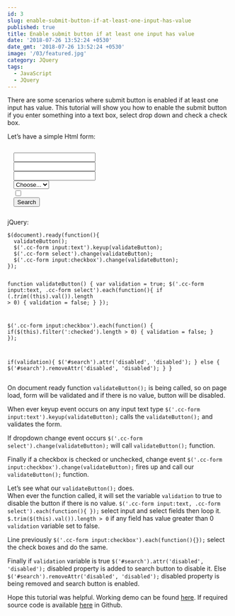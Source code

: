 ```yaml
---
id: 3
slug: enable-submit-button-if-at-least-one-input-has-value
published: true
title: Enable submit button if at least one input has value
date: '2018-07-26 13:52:24 +0530'
date_gmt: '2018-07-26 13:52:24 +0530'
image: '/03/featured.jpg'
category: JQuery
tags:
  - JavaScript
  - JQuery
---
```


<p><!-- wp:paragraph --></p>
<p>There are some scenarios where submit button is enabled if at least one input has value. This tutorial will show you how to enable the submit button if you enter something into a text box, select drop down and check a check box.</p>
<p><!-- /wp:paragraph --></p>
<p><!-- wp:paragraph --></p>
<p>Let&rsquo;s have a simple Html form:</p>
<p><!-- /wp:paragraph --></p>
<p><!-- wp:code --></p>
<pre class="wp-block-code"><code><form class="cc-form">
  <input type="email" id="email" class="email" name="email">
  <input type="text" id="name" class="name" name="name">
  <input type="text" id="city" class="city" name="city">
  <select name="dropdown" id="dropdown" class="dropdown">
    <option value="" selected>Choose...</option>
    <option value="1">...</option>
  </select>
  <input name="checkbox" type="checkbox" value="true">
  <button type="submit" id="search">Search</button>
</form></code></pre>
<p><!-- /wp:code --></p>
<p><!-- wp:paragraph --></p>
<p>jQuery:</p>
<p><!-- /wp:paragraph --></p>
<p><!-- wp:code --></p>
<pre class="wp-block-code"><code>$(document).ready(function(){
  validateButton();
  $('.cc-form input:text').keyup(validateButton);
  $('.cc-form select').change(validateButton);
  $('.cc-form input:checkbox').change(validateButton);
});

function validateButton() {
var validation = true;
$('.cc-form input:text, .cc-form select').each(function(){
    if ($.trim($(this).val()).length > 0) {
validation = false;
}
});

$('.cc-form input:checkbox').each(function() {
    if($(this).filter(':checked').length > 0) {
validation = false;
}
});

if(validation){
$('#search').attr('disabled', 'disabled');
} else {
$('#search').removeAttr('disabled', 'disabled');
}
}</code></pre>

<p><!-- /wp:code --></p>
<p><!-- wp:paragraph --></p>
<p>On document ready function <code>validateButton();</code> is being called, so on page load, form will be validated and if there is no value, button will be disabled.</p>
<p><!-- /wp:paragraph --></p>
<p><!-- wp:paragraph --></p>
<p>When ever keyup event occurs on any input text type <code>$('.cc-form input:text').keyup(validateButton);</code> calls the <code>validateButton();</code> and validates the form.</p>
<p><!-- /wp:paragraph --></p>
<p><!-- wp:paragraph --></p>
<p>If dropdown change event occurs <code>$('.cc-form select').change(validateButton);</code> will call <code>validateButton();</code> function.</p>
<p><!-- /wp:paragraph --></p>
<p><!-- wp:paragraph --></p>
<p>Finally if a checkbox is checked or unchecked, change event <code>$('.cc-form input:checkbox').change(validateButton);</code> fires up and call our <code>validateButton();</code> function.</p>
<p><!-- /wp:paragraph --></p>
<p><!-- wp:paragraph --></p>
<p>Let&rsquo;s see what our <code>validateButton();</code> does.<br>When ever the function called, it will set the variable <code>validation</code> to true to disable the button if there is no value. <code>$('.cc-form input:text, .cc-form select').each(function(){ });</code> select input and select fields then loop it. <code>$.trim($(this).val()).length > 0</code> if any field has value greater than 0 <code>validation</code> variable set to false.</p>
<p><!-- /wp:paragraph --></p>
<p><!-- wp:paragraph --></p>
<p>Line previously <code>$('.cc-form input:checkbox').each(function(){});</code> select the check boxes and do the same.</p>
<p><!-- /wp:paragraph --></p>
<p><!-- wp:paragraph --></p>
<p>Finally if <code>validation</code> variable is true <code>$('#search').attr('disabled', 'disabled');</code> disabled property is added to search button to disable it. Else <code>$('#search').removeAttr('disabled', 'disabled');</code> disabled property is being removed and search button is enabled.</p>
<p><!-- /wp:paragraph --></p>
<p><!-- wp:paragraph --></p>
<p>Hope this tutorial was helpful. Working demo can be found <a href="https://vinothvkr.github.io/demo/js-submitbutton/">here</a>. If required source code is available <a href="https://github.com/vinothvkr/demo/blob/master/js-submitbutton/index.html">here</a> in Github.</p>
<p><!-- /wp:paragraph --></p>
